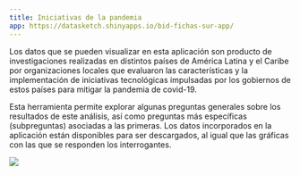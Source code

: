 ```yaml
---
title: Iniciativas de la pandemia
app: https://datasketch.shinyapps.io/bid-fichas-sur-app/
---
```


Los datos que se pueden visualizar en esta aplicación son producto de investigaciones realizadas en distintos países de América Latina y el Caribe por organizaciones locales que evaluaron las características y la implementación de iniciativas tecnológicas impulsadas por los gobiernos de estos países para mitigar la pandemia de covid-19.

Esta herramienta permite explorar algunas preguntas generales sobre los resultados de este análisis, así como preguntas más específicas (subpreguntas) asociadas a las primeras. Los datos incorporados en la aplicación están disponibles para ser descargados, al igual que las gráficas con las que se responden los interrogantes.

![](images/app-iniciativas-pandemia.gif)
